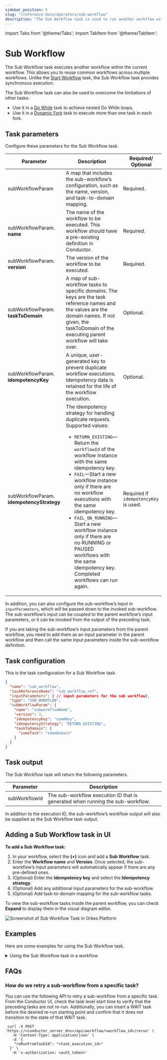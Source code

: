 ```yaml
---
sidebar_position: 6
slug: "/reference-docs/operators/sub-workflow"
description: "The Sub Workflow task is used to run another workflow within the current workflow."
---
```


import Tabs from '@theme/Tabs';
import TabItem from '@theme/TabItem';

# Sub Workflow

The Sub Workflow task executes another workflow within the current workflow. This allows you to reuse common workflows across multiple workflows. Unlike the [Start Workflow](./start-workflow.md) task, the Sub Workflow task provides synchronous execution.

The Sub Workflow task can also be used to overcome the limitations of other tasks:
- Use it in a [Do While](./do-while) task to achieve nested Do While loops.
- Use it in a [Dynamic Fork](./dynamic-fork.md) task to execute more than one task in each fork.

## Task parameters

Configure these parameters for the Sub Workflow task.

| Parameter     | Description                                                                                                                                                                                                | Required/ Optional |
| ------------- | ---------------------------------------------------------------------------------------------------------------------------------------------------------------------------------------------------------- | ------------- |
| subWorkflowParam | A map that includes the sub-workflow’s configuration, such as the name, version, and task-to-domain mapping. | Required. |
| subWorkflowParam. **name**    | The name of the workflow to be executed. This workflow should have a pre-existing definition in Conductor. | Required. |
| subWorkflowParam. **version**     | The version of the workflow to be executed. | Required. |
| subWorkflowParam. **taskToDomain**     | A map of sub-workflow tasks to specific domains. The keys are the task reference names and the values are the domain names. If not given, the taskToDomain of the executing parent workflow will take over. | Optional. |
| subWorkflowParam. **idempotencyKey**     | A unique, user-generated key to prevent duplicate workflow executions. Idempotency data is retained for the life of the workflow execution.  | Optional. |
| subWorkflowParam. **idempotencyStrategy**     | The idempotency strategy for handling duplicate requests. Supported values:<ul><li>`RETURN_EXISTING`—Return the `workflowId` of the workflow instance with the same idempotency key.</li> <li>`FAIL`—Start a new workflow instance only if there are no workflow executions with the same idempotency key.</li> <li>`FAIL_ON_RUNNING`—Start a new workflow instance only if there are no RUNNING or PAUSED workflows with the same idempotency key. Completed workflows can run again.</li></ul> | Required if `idempotencyKey` is used. |

In addition, you can also configure the sub-workflow’s input in `inputParameters`, which will be passed down to the invoked sub-workflow. The sub-workflow’s input can be coupled to the parent workflow’s input parameters, or it can be invoked from the output of the preceding task.

If you are taking the sub-workflow’s input parameters from the parent workflow, you need to add them as an input parameter in the parent workflow and then call the same input parameters inside the sub-workflow definition.


## Task configuration

This is the task configuration for a Sub Workflow task.

```json
{
  "name": "sub_workflow",
  "taskReferenceName": "sub_workflow_ref",
  "inputParameters": { // input parameters for the sub workflow},
  "type": "SUB_WORKFLOW",
  "subWorkflowParam": {
    "name": "subworkflowName",
    "version": 3,
    "idempotencyKey": "someKey",
    "idempotencyStrategy": "RETURN_EXISTING",
    "taskToDomain": {
      "someTask": "someDomain"
    }
  }
}
```

## Task output
The Sub Workflow task will return the following parameters.


| Parameter     | Description                                                       |
| ------------- | ----------------------------------------------------------------- |
| subWorkflowId | The sub-workflow execution ID that is generated when running the sub-workflow. |
In addition to the execution ID, the sub-workflow’s workflow output will also be supplied as the Sub Workflow task output.

## Adding a Sub Workflow task in UI

**To add a Sub Workflow task:**
1. In your workflow, select the **(+)** icon and add a **Sub Workflow** task.
2. Enter the **Workflow name** and **Version**.
  Once selected, the sub-workflow’s input parameters will automatically appear if there are any pre-defined ones.
3. (Optional) Enter the **Idempotency key** and select the **Idempotency strategy**.
4. (Optional) Add any additional input parameters for the sub-workflow.
5. (Optional) Add task-to-domain mapping for the sub-workflow tasks.

To view the sub-workflow tasks inside the parent workflow, you can check **Expand** to display them in the visual diagram editor.

<p><img src="/content/img/Task-References/sub_workflow_task_reference.png" alt="Screenshot of Sub Workflow Task in Orkes Platform"/></p>


## Examples

Here are some examples for using the Sub Workflow task.

<details><summary>Using the Sub Workflow task in a workflow</summary>
<p>

Let’s say you have a very long workflow, “payment_for_subscription”, which handles the payment for subscriptions as shown below:

<p align="center"><img src="/content/img/payment-sub-workflow-example.jpg" alt="Payment sub workflow" width="100%" height="auto" style={{paddingBottom: 40, paddingTop: 40}} /></p>

To add this “payment_for_subscription” workflow to a larger subscription workflow, it would be possible to copy and paste the workflow JSON definition over. However, whenever the “payment_for_subscription” workflow is updated, it will not be reflected in the workflow where you have added it. A better way to handle this is to call the “payment_for_subscription” workflow as a sub-workflow in the wider subscription workflow so that any updates to this workflow get reflected in all its parent workflows.

You can add this as a sub-workflow in your required workflow whenever a payment flow is to be implemented:


<p align="center"><img src="/content/img/payment-sub-workflow-in-main-workflow.png" alt="Payment workflow as sub-workflow in a subscription flow" width="50%" height="auto" style={{paddingBottom: 40, paddingTop: 40}} /></p>

This is a subscription workflow with multiple instances where payment flow is to be implemented. Here, the previously-created payment workflow is added as sub-workflows.
The above image is a simplified version of the subscription workflow. You can view the entire version in Developer Edition 
[here](https://developer.orkescloud.com/workflowDef/Subscription/).

</p>
</details>

## FAQs

### How do we retry a sub-workflow from a specific task?

You can use the following API to retry a sub-workflow from a specific task. From the Conductor UI, check the task level start time to verify that the preceding tasks are not re-run. Additionally, you can insert a WAIT task before the desired re-run starting point and confirm that it does not transition to the state of that WAIT task.

```shell
 curl -X POST 'https://<conductor_server_dns>/api/workflow/<workflow_id>/rerun' \
   -H 'Content-Type: application/json' \
   -d '{
    "reRunFromTaskId": "<task_execution_id>"
  }' \
   -H 'x-authorization: <auth_token>'
```
